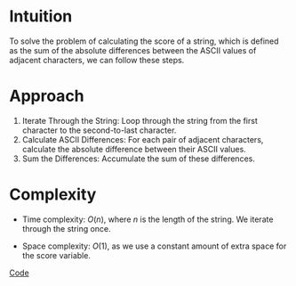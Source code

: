 # Intuition
To solve the problem of calculating the score of a string, which is defined as the sum of the absolute differences between the ASCII values of adjacent characters, we can follow these steps.

# Approach
1. Iterate Through the String: Loop through the string from the first character to the second-to-last character.
2. Calculate ASCII Differences: For each pair of adjacent characters, calculate the absolute difference between their ASCII values.
3. Sum the Differences: Accumulate the sum of these differences.

# Complexity
- Time complexity:
$O(n)$, where $n$ is the length of the string. We iterate through the string once.

- Space complexity:
$O(1)$, as we use a constant amount of extra space for the score variable.

[Code](./3110-Score-of-a-String.ts)